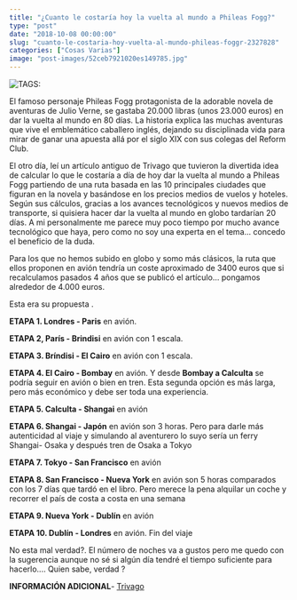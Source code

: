 ```yaml
---
title: "¿Cuanto le costaría hoy la vuelta al mundo a Phileas Fogg?"
type: "post"
date: "2018-10-08 00:00:00"
slug: "cuanto-le-costaria-hoy-vuelta-al-mundo-phileas-foggr-2327828"
categories: ["Cosas Varias"]
image: "post-images/52ceb7921020es149785.jpg"
---
```


![ TAGS:](post-images/52ceb7921020es149785.jpg)  
  
El famoso personaje Phileas Fogg protagonista de la adorable novela de aventuras de Julio Verne, se gastaba 20.000 libras (unos 23.000 euros) en dar la vuelta al mundo en 80 días. La historia explica las muchas aventuras que vive el emblemático caballero inglés, dejando su disciplinada vida para mirar de ganar una apuesta allá por el siglo XIX con sus colegas del Reform Club.  
  
El otro día, leí un artículo antiguo de Trivago que tuvieron la divertida idea de calcular lo que le costaría a día de hoy dar la vuelta al mundo a Phileas Fogg partiendo de una ruta basada en las 10 principales ciudades que figuran en la novela y basándose en los precios medios de vuelos y hoteles. Según sus cálculos, gracias a los avances tecnológicos y nuevos medios de transporte, si quisiera hacer dar la vuelta al mundo en globo tardarían 20 días. A mi personalmente me parece muy poco tiempo por mucho avance tecnológico que haya, pero como no soy una experta en el tema... concedo el beneficio de la duda.  
  
Para los que no hemos subido en globo y somo más clásicos, la ruta que ellos proponen en avión tendría un coste aproximado de 3400 euros que si recalculamos pasados 4 años que se publicó el artículo... pongamos alrededor de 4.000 euros.  
  
Esta era su propuesta .  
  
**ETAPA 1. Londres - Paris** en avión.  
  
**ETAPA 2, París - Brindisi** en avión con 1 escala.  
  
**ETAPA 3. Bríndisi - El Cairo** en avión con 1 escala.  
  
**ETAPA 4. El Cairo - Bombay**  en avión. Y desde **Bombay a Calculta** se podría seguir en avión o bien en tren. Esta segunda opción es más larga, pero más económico y debe ser toda una experiencia.  
  
**ETAPA 5. Calculta - Shangai** en avión  
  
**ETAPA 6. Shangai - Japón** en avión son 3 horas. Pero para darle más autenticidad al viaje y simulando al aventurero lo suyo sería un ferry Shangai- Osaka y después tren de Osaka a Tokyo  
  
**ETAPA 7. Tokyo - San Francisco** en avión  
  
**ETAPA 8. San Francisco - Nueva York** en avión son 5 horas comparados con los 7 días que tardó en el libro. Pero merece la pena alquilar un coche y recorrer el país de costa a costa en una semana  
  
**ETAPA 9. Nueva York - Dublín** en avión  
  
**ETAPA 10. Dublín - Londres** en avión. Fin del viaje  
  
No esta mal verdad?. El número de noches va a gustos pero me quedo con la sugerencia aunque no sé si algún día tendré el tiempo suficiente para hacerlo.... Quien sabe, verdad ?  
  
**INFORMACIÓN ADICIONAL**- [Trivago](http://www.trivago.es)